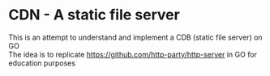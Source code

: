 # CDN - A static file server

This is an attempt to understand and implement a CDB (static file server) on GO <br/>
The idea is to replicate https://github.com/http-party/http-server in GO for education purposes
